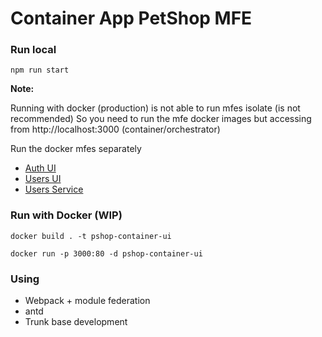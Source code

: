 # Container App PetShop MFE

### Run local
`npm run start`

**Note:**

Running with docker (production) is not able to run mfes isolate (is not recommended)
So you need to run the mfe docker images but accessing from http://localhost:3000 (container/orchestrator)

Run the docker mfes separately
* [Auth UI](https://github.com/bryan-arriaza-g/pshop-auth-ui)
* [Users UI](https://github.com/bryan-arriaza-g/pshop-users-ui)
* [Users Service](https://github.com/bryan-arriaza-g/pshop-users-service)


### Run with Docker (WIP)
```
docker build . -t pshop-container-ui

docker run -p 3000:80 -d pshop-container-ui
```

### Using

* Webpack + module federation
* antd
* Trunk base development
